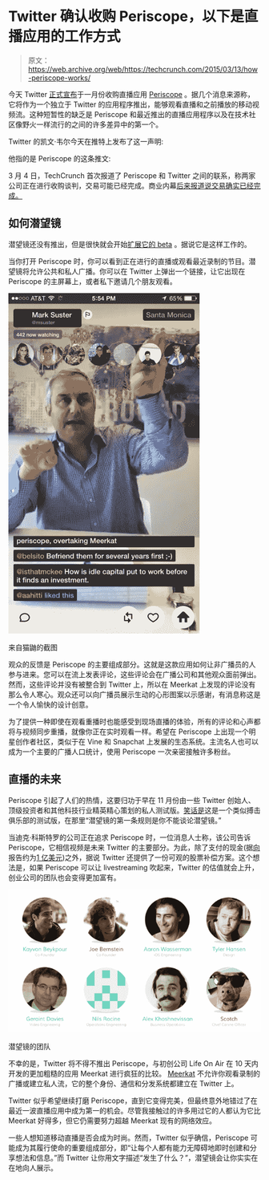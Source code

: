 # Twitter 确认收购 Periscope，以下是直播应用的工作方式 

> 原文：<https://web.archive.org/web/https://techcrunch.com/2015/03/13/how-periscope-works/>

今天 Twitter [正式宣布](https://web.archive.org/web/20230130234551/https://twitter.com/kevinweil/status/576430215787769856)于一月份收购直播应用 [Periscope](https://web.archive.org/web/20230130234551/http://periscope.tv/) 。据几个消息来源称，它将作为一个独立于 Twitter 的应用程序推出，能够观看直播和之前播放的移动视频流。这种短暂性的缺乏是 Periscope 和最近推出的直播应用程序以及在技术社区像野火一样流行的之间的许多差异中的第一个。

Twitter 的凯文·韦尔今天在推特上发布了这一声明:

他指的是 Periscope 的这条推文:

3 月 4 日，TechCrunch 首次报道了 Periscope 和 Twitter 之间的联系，称两家公司正在进行收购谈判，交易可能已经完成。商业内幕[后来报道说交易确实已经完成。](https://web.archive.org/web/20230130234551/http://www.businessinsider.com/twitter-acquires-periscope-for-a-sizable-amount-2015-3)

## 如何潜望镜

潜望镜还没有推出，但是很快就会开始[扩展它的 beta](https://web.archive.org/web/20230130234551/https://twitter.com/periscopeco/status/576429979942006784) 。据说它是这样工作的。

当你打开 Periscope 时，你可以看到正在进行的直播或观看最近录制的节目。潜望镜将允许公共和私人广播。你可以在 Twitter 上弹出一个链接，让它出现在 Periscope 的主屏幕上，或者私下邀请几个朋友观看。

![A screenshot from Periscope](img/99609f821cc326bb4abf42fc4ec43206.png)

来自猫鼬的截图

观众的反馈是 Periscope 的主要组成部分。这就是这款应用如何让非广播员的人参与进来。您可以在流上发表评论，这些评论会在广播公司和其他观众面前弹出。然而，这些评论并没有被整合到 Twitter 上，所以在 Meerkat 上发现的评论没有那么令人寒心。观众还可以向广播员展示生动的心形图案以示感谢，有消息称这是一个令人愉快的设计创意。

为了提供一种即使在观看重播时也能感受到现场直播的体验，所有的评论和心声都将与视频同步重播，就像你正在实时观看一样。希望在 Periscope 上出现一个明星创作者社区，类似于在 Vine 和 Snapchat 上发展的生态系统。主流名人也可以成为一个主要的广播人口统计，使用 Periscope 一次亲密接触许多粉丝。

## 直播的未来

Periscope 引起了人们的热情，这要归功于早在 11 月份由一些 Twitter 创始人、顶级投资者和其他科技行业精英精心策划的私人测试版。[笑话是](https://web.archive.org/web/20230130234551/https://twitter.com/msquinn/status/572138383327297536)这是一个类似搏击俱乐部的测试版，在那里“潜望镜的第一条规则是你不能谈论潜望镜。”

当迪克·科斯特罗的公司正在追求 Periscope 时，一位消息人士称，该公司告诉 Periscope，它相信视频是未来 Twitter 的主要部分。为此，除了支付的现金(据[向](https://web.archive.org/web/20230130234551/http://www.businessinsider.com/twitter-acquires-periscope-for-a-sizable-amount-2015-3)报告约为[1 亿美元](https://web.archive.org/web/20230130234551/https://techcrunch.com/2015/03/04/twitter-in-talks-with-live-streaming-app-periscope/))之外，据说 Twitter 还提供了一份可观的股票补偿方案。这个想法是，如果 Periscope 可以让 livestreaming 吹起来，Twitter 的估值就会上升，创业公司的团队也会变得更加富有。

![Periscope's team](img/f0e6bfd794d4ffc6270f5474c0d05044.png)

潜望镜的团队

不幸的是，Twitter 将不得不推出 Periscope，与初创公司 Life On Air 在 10 天内开发的更加粗糙的应用 Meerkat 进行疯狂的比较。 [Meerkat](https://web.archive.org/web/20230130234551/http://meerkatapp.co/) 不允许你观看录制的广播或建立私人流，它的整个身份、通信和分发系统都建立在 Twitter 上。

Twitter 似乎希望继续打磨 Periscope，直到它变得完美，但最终意外地错过了在最近一波直播应用中成为第一的机会。尽管我接触过的许多用过它的人都认为它比 Meerkat 好得多，但它仍需要努力超越 Meerkat 现有的网络效应。

一些人想知道移动直播是否会成为时尚。然而，Twitter 似乎确信，Periscope 可能成为其履行使命的重要组成部分，即“让每个人都有能力无障碍地即时创建和分享想法和信息。”而 Twitter 让你用文字描述“发生了什么？”，潜望镜会让你实实在在地向人展示。